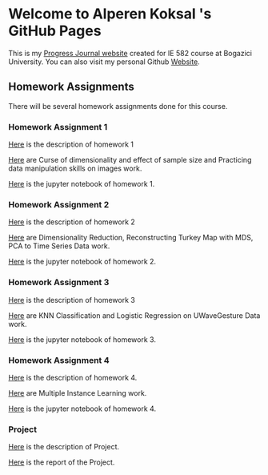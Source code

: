 # Welcome to Alperen Koksal 's GitHub Pages

This is my [Progress Journal website](https://bu-ie-582.github.io/fall21-alperenkoksal/) created for IE 582 course at Bogazici University. You can also visit my personal Github [Website](https://alperenkoksal.github.io/). 

## Homework Assignments

There will be several homework assignments done for this course.

### Homework Assignment 1

[Here](files/IE582_Fall21_Homework1.pdf) is the description of homework 1

[Here](files/homework1.html)  are Curse of dimensionality and effect of sample size and Practicing data manipulation skills on images work.

[Here](files/homework1.ipynb) is the jupyter notebook of homework 1.


### Homework Assignment 2

[Here](files/IE582_Fall21_Homework2.pdf) is the description of homework 2

[Here](files/homework2.html)  are Dimensionality Reduction, Reconstructing Turkey Map with MDS, PCA to Time Series Data work.

[Here](files/homework2.ipynb) is the jupyter notebook of homework 2.

### Homework Assignment 3

[Here](files/IE582_Fall21_Homework3.pdf) is the description of homework 3

[Here](files/homework3.html)  are KNN Classification and Logistic Regression on UWaveGesture Data work.

[Here](files/homework3.ipynb) is the jupyter notebook of homework 3.

### Homework Assignment 4

[Here](files/IE582_Fall21_Homework4.pdf) is the description of homework 4.

[Here](files/homework4.html)  are Multiple Instance Learning work.

[Here](files/homework4.ipynb) is the jupyter notebook of homework 4.

### Project

[Here](files/IE582_Fall21_Project.pdf) is the description of Project.

[Here](files/ProjectReport.html) is the report of the Project.


